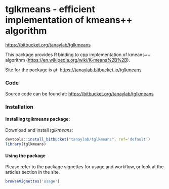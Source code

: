 tglkmeans - efficient implementation of kmeans++ algorithm
==========================================================

<https://bitbucket.org/tanaylab/tglkmeans>

This package provides R binding to cpp implementation of kmeans++ algorithm (<https://en.wikipedia.org/wiki/K-means%2B%2B>).

Site for the package is at: <https://tanaylab.bitbucket.io/tglkmeans>

### Code

Source code can be found at: <https://bitbucket.org/tanaylab/tglkmeans>

### Installation

#### Installing tglkmeans package:

Download and install *tglkmeans*:

``` r
devtools::install_bitbucket("tanaylab/tglkmeans", ref='default')
library(tglkmeans)
```

#### Using the package

Please refer to the package vignettes for usage and workflow, or look at the articles section in the site.

``` r
browseVignettes('usage') 
```